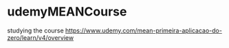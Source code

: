 # udemyMEANCourse
studying the course https://www.udemy.com/mean-primeira-aplicacao-do-zero/learn/v4/overview
